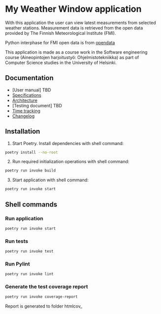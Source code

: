 # My Weather Window application
With this application the user can view latest measurements from selected weather stations. Measurement data is retrieved from the open data provided by The Finnish Meteorological Institute (FMI).

Python interphase for FMI open data is from [opendata](https://github.com/pnuu/fmiopendata)

This application is made as a course work in the Software engineering course (Aineopintojen harjoitustyö: Ohjelmistotekniikka) as part of Computer Science studies in the University of Helsinki.

## Documentation
- [User manual] TBD
- [Specifications](dokumentaatio/specifications.md)
- [Architecture](dokumentaatio/architecture.md)
- [Testing document] TBD
- [Time tracking](dokumentaatio/timetracking.md)
- [Changelog](dokumentaatio/changelog.md)

## Installation

1. Start Poetry. Install dependencies with shell command:

```bash
poetry install --no-root
```

2. Run required initialization operations with shell command:

```bash
poetry run invoke build
```

3. Start application with shell command:

```bash
poetry run invoke start
```
## Shell commands

### Run application

```bash
poetry run invoke start
```

### Run tests

```bash
poetry run invoke test
```

### Run Pylint

```bash
poetry run invoke lint
```

### Generate the test coverage report 


```bash
poetry run invoke coverage-report
```

Report is generated to folder htmlcov_ 
